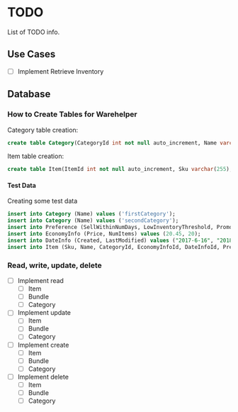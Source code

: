 # TODO

List of TODO info.

## Use Cases

- [ ] Implement Retrieve Inventory

## Database

### How to Create Tables for Warehelper

Category table creation:

```sql
create table Category(CategoryId int not null auto_increment, Name varchar(255), primary key (CategoryId));
```

Item table creation:

```sql
create table Item(ItemId int not null auto_increment, Sku varchar(255), Name varchar(255), CategoryId int, Price double(20, 2), NumItems int, Created Date, LastModified Date, SellWithinNumDays int, LowInventoryThreshold int, PromotionPercentOff double(20,2), primary key (ItemId), foreign key (CategoryId) references Category(CategoryId));
```

#### Test Data

Creating some test data

```sql
insert into Category (Name) values ('firstCategory');
insert into Category (Name) values ('secondCategory');
insert into Preference (SellWithinNumDays, LowInventoryThreshold, PromotionPercentOff) values (1, 2, 0.3);
insert into EconomyInfo (Price, NumItems) values (20.45, 20);
insert into DateInfo (Created, LastModified) values ("2017-6-16", "2018-1-23");
insert into Item (Sku, Name, CategoryId, EconomyInfoId, DateInfoId, PreferenceId) values ('234sku', 'shirt', 1, 1, 1, 1);
```

### Read, write, update, delete

- [ ] Implement read
  - [ ] Item
  - [ ] Bundle
  - [ ] Category
- [ ] Implement update
  - [ ] Item
  - [ ] Bundle
  - [ ] Category
- [ ] Implement create
  - [ ] Item
  - [ ] Bundle
  - [ ] Category
- [ ] Implement delete
  - [ ] Item
  - [ ] Bundle
  - [ ] Category
